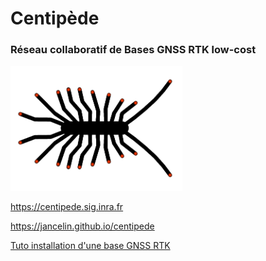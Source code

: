 # Centipède

### Réseau collaboratif de Bases GNSS RTK low-cost

<img src="docs/images/centipede.jpg" height="200">

https://centipede.sig.inra.fr

https://jancelin.github.io/centipede

[Tuto installation d'une base GNSS RTK](https://github.com/jancelin/centipede/blob/master/tuto/note.md)






